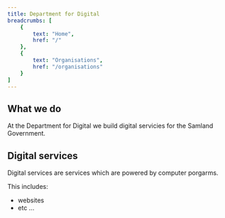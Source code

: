 ```yaml
---
title: Department for Digital
breadcrumbs: [
    {
        text: "Home",
        href: "/"
    },
    {
        text: "Organisations",
        href: "/organisations"
    }
]
---
```


## What we do

At the Department for Digital we build digital servicies for the Samland Government.

## Digital services

Digital services are services which are powered by computer porgarms.

This includes:

* websites
* etc ...
